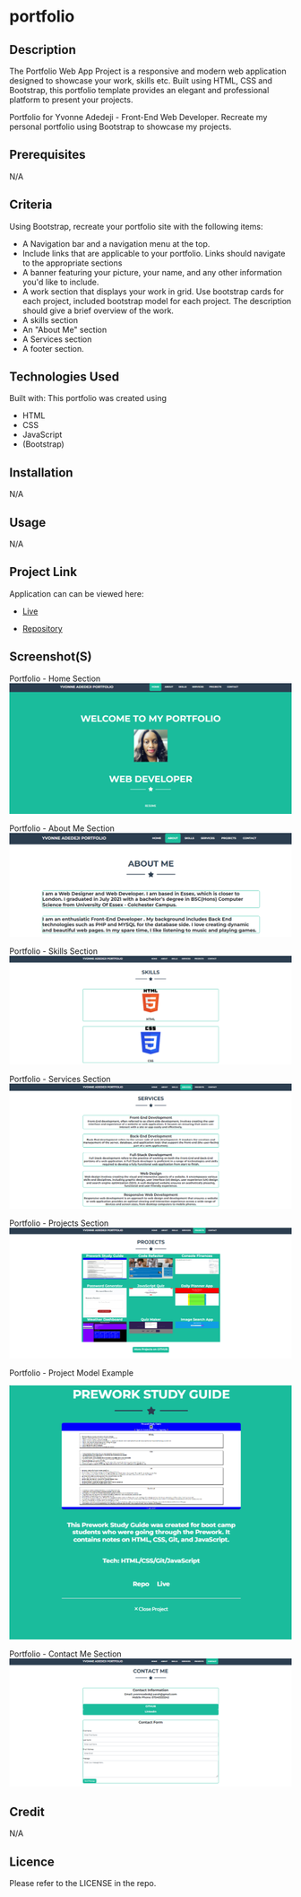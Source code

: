# portfolio

## Description
The Portfolio Web App Project is a responsive and modern web application designed to showcase your work, skills etc. Built using HTML, CSS and Bootstrap, this portfolio template provides an elegant and professional platform to present your projects.

Portfolio for Yvonne Adedeji - Front-End Web Developer. Recreate my personal portfolio using Bootstrap to showcase my projects. 

## Prerequisites
N/A

## Criteria
Using Bootstrap, recreate your portfolio site with the following items:
* A Navigation bar and a navigation menu at the top.
* Include links that are applicable to your portfolio. Links should navigate to the appropriate sections
* A banner featuring your picture, your name, and any other information you'd like to include.
* A work section that displays your work in grid.
Use bootstrap cards for each project, included bootstrap model for each project. The description should give a brief overview of the work.
* A skills section
* An "About Me" section
* A  Services section
* A footer section.

## Technologies Used
Built with:
This portfolio was created using
* HTML
* CSS
* JavaScript
* (Bootstrap)

## Installation
N/A

## Usage
N/A

## Project Link
Application can can be viewed here: 
* [Live](https://yvonnesarah.github.io/portfolio/)

* [Repository](https://github.com/yvonnesarah/portfolio)

## Screenshot(S)
Portfolio - Home Section
![Screenshot](assets/ReadMe-images/home-section.png "Portfolio - Home Section")

Portfolio - About Me Section
![Screenshot](assets/ReadMe-images/about-me-section.png "Portfolio - About Me Section")

Portfolio - Skills Section
![Screenshot](assets/ReadMe-images/skills-section.png "Portfolio - Skills Section")

Portfolio - Services Section
![Screenshot](assets/ReadMe-images/services-section.png "Portfolio - Services Section")

Portfolio - Projects Section
![Screenshot](assets/ReadMe-images/projects-section.png "Portfolio - Projects Section")


Portfolio - Project Model Example

![Screenshot](assets/ReadMe-images/project-model-example.png "Portfolio - Project Model example ")

Portfolio - Contact Me Section
![Screenshot](assets/ReadMe-images/contact-section.png "Portfolio - Contact Me Section")

## Credit
N/A

## Licence
Please refer to the LICENSE in the repo.
